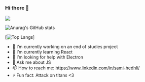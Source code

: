 ### Hi there 👋


![](https://komarev.com/ghpvc/?username=Sami-Hedhli)

![Anurag's GitHub stats](https://github-readme-stats.vercel.app/api?username=Sami-Hedhli&count_private=true&show_icons=true)

[![Top Langs](https://github-readme-stats.vercel.app/api/top-langs/?username=Sami-Hedhli&layout=compact)]
- 🔭 I’m currently working on an end of studies project
- 🌱 I’m currently learning React
- 🤔 I’m looking for help with Electron
- 💬 Ask me about JS
- 📫 How to reach me: https://www.linkedin.com/in/sami-hedhli/
- ⚡ Fun fact: Attack on titans <3

